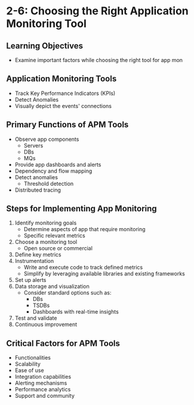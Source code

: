 # 2-6: Choosing the Right Application Monitoring Tool

## Learning Objectives

- Examine important factors while choosing the right tool for app mon

## Application Monitoring Tools

- Track Key Performance Indicators (KPIs)
- Detect Anomalies
- Visually depict the events' connections

## Primary Functions of APM Tools

- Observe app components
    - Servers
    - DBs
    - MQs
- Provide app dashboards and alerts
- Dependency and flow mapping
- Detect anomalies
    - Threshold detection
- Distributed tracing

## Steps for Implementing App Monitoring

1. Identify monitoring goals
    - Determine aspects of app that require monitoring
    - Specific relevant metrics
2. Choose a monitoring tool
    - Open source or commercial
3. Define key metrics
4. Instrumentation
    - Write and execute code to track defined metrics
    - Simplify by leveraging available libraries and existing frameworks
5. Set up alerts
6. Data storage and visualization
    - Consider standard options such as:
        - DBs
        - TSDBs
        - Dashboards with real-time insights
7. Test and validate
8. Continuous improvement

## Critical Factors for APM Tools

- Functionalities
- Scalability
- Ease of use
- Integration capabilities
- Alerting mechanisms
- Performance analytics
- Support and community
